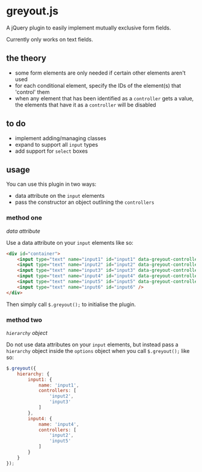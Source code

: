 # greyout.js #

A jQuery plugin to easily implement mutually exclusive form fields.

Currently only works on text fields.

## the theory ##

* some form elements are only needed if certain other elements aren't used
* for each conditional element, specify the IDs of the element(s) that 'control' them
* when any element that has been identified as a `controller` gets a value, the elements that have it as a `controller` will be disabled

## to do ##

* implement adding/managing classes
* expand to support all `input` types
* add support for `select` boxes

## usage ##

You can use this plugin in two ways:

* data attribute on the `input` elements
* pass the constructor an object outlining the `controllers`

### method one ###

*data attribute*

Use a data attribute on your `input` elements like so:

```html
<div id="container">
	<input type="text" name="input1" id="input1" data-greyout-controllers="input2,input3,input6" />
	<input type="text" name="input2" id="input2" data-greyout-controllers="input6" />
	<input type="text" name="input3" id="input3" data-greyout-controllers="input6" />
	<input type="text" name="input4" id="input4" data-greyout-controllers="input2,input5,input6" />
	<input type="text" name="input5" id="input5" data-greyout-controllers="input6" />
	<input type="text" name="input6" id="input6" />
</div>
```

Then simply call `$.greyout();` to initialise the plugin.

### method two ###

*`hierarchy` object*

Do not use data attributes on your `input` elements, but instead pass a `hierarchy` object inside the `options` object when you call `$.greyout();` like so:

```js
$.greyout({
	hierarchy: {
		input1: {
			name: 'input1',
			controllers: [
				'input2',
				'input3'
			]
		},
		input4: {
			name: 'input4',
			controllers: [
				'input2',
				'input5'
			]
		}
	}
});
```
